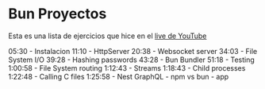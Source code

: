 

# Bun Proyectos

Esta es una lista de ejercicios que hice en el [live de YouTube](https://www.youtube.com/watch?v=30wyDKfa6nE)


05:30 - Instalacion
11:10 - HttpServer
20:38 - Websocket server
34:03 - File System I/O
39:28 - Hashing passwords
43:28 - Bun Bundler
51:18 - Testing
1:00:58 - File System routing
1:12:43 - Streams
1:18:43 - Child processes
1:22:48 - Calling C files
1:25:58 - Nest GraphQL - npm vs bun - app

